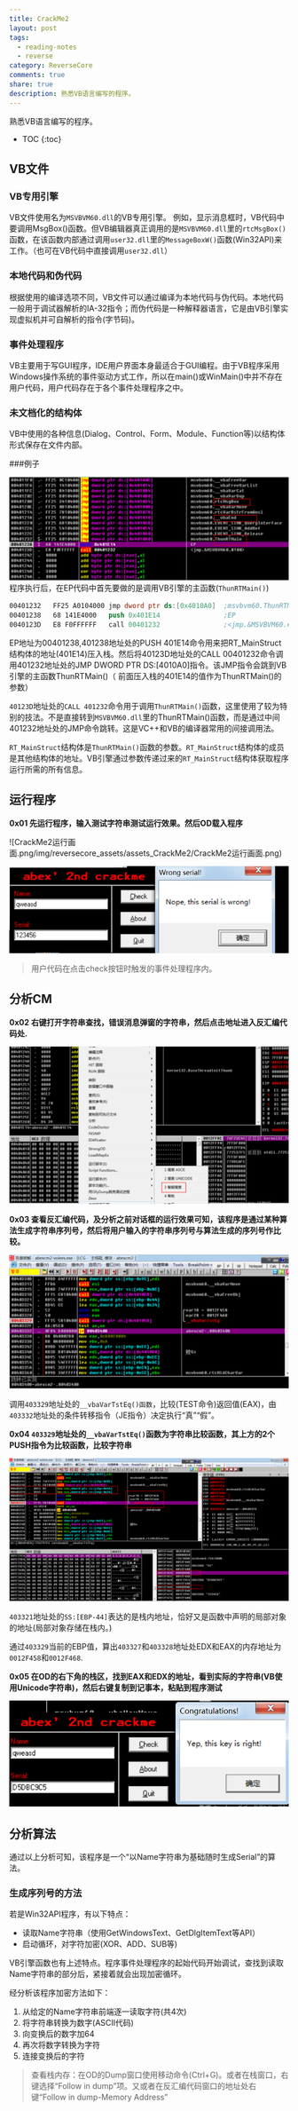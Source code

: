 ```yaml
---
title: CrackMe2
layout: post
tags:
  - reading-notes
  - reverse
category: ReverseCore
comments: true
share: true
description: 熟悉VB语言编写的程序。
---
```


熟悉VB语言编写的程序。

* TOC
{:toc}

<!--more-->

## VB文件

### VB专用引擎

VB文件使用名为`MSVBVM60.dll`的VB专用引擎。
例如，显示消息框时，VB代码中要调用MsgBox()函数。但VB编辑器真正调用的是`MSVBVM60.dll`里的`rtcMsgBox()`函数，在该函数内部通过调用`user32.dll`里的`MessageBoxW()`函数(Win32API)来工作。（也可在VB代码中直接调用`user32.dll`）	

### 本地代码和伪代码

根据使用的编译选项不同，VB文件可以通过编译为本地代码与伪代码。本地代码一般用于调试器解析的IA-32指令；而伪代码是一种解释器语言，它是由VB引擎实现虚拟机并可自解析的指令(字节码)。

### 事件处理程序

VB主要用于写GUI程序，IDE用户界面本身最适合于GUI编程。由于VB程序采用Windows操作系统的事件驱动方式工作，所以在main()或WinMain()中并不存在用户代码，用户代码存在于各个事件处理程序之中。

### 未文档化的结构体

VB中使用的各种信息(Dialog、Control、Form、Module、Function等)以结构体形式保存在文件内部。

###例子


![EP.png](/img/reversecore_assets/assets_CrackMe2/EP.png)
程序执行后，在EP代码中首先要做的是调用VB引擎的主函数(`ThunRTMain()`)

```nasm
00401232   FF25 A0104000 jmp dword ptr ds:[0x4010A0]  ;msvbvm60.ThunRTMain
00401238   68 141E4000   push 0x401E14                ;EP
0040123D   E8 F0FFFFFF   call 00401232                ;<jmp.&MSVBVM60.#100>
```
EP地址为00401238,401238地址处的PUSH 401E14命令用来把RT_MainStruct结构体的地址(401E14)压入栈。然后将40123D地址处的CALL 00401232命令调用401232地址处的JMP DWORD PTR DS:[4010A0]指令。该JMP指令会跳到VB引擎的主函数ThunRTMain()（	前面压入栈的401E14的值作为ThunRTMain()的参数）

`40123D`地址处的`CALL 401232`命令用于调用`ThunRTMain()`函数，这里使用了较为特别的技法。不是直接转到`MSVBVM60.dll`里的ThunRTMain()函数，而是通过中间401232地址处的JMP命令跳转。这是VC++和VB的编译器常用的间接调用法。

`RT_MainStruct`结构体是`ThunRTMain()`函数的参数。`RT_MainStruct`结构体的成员是其他结构体的地址。VB引擎通过参数传递过来的`RT_MainStruct`结构体获取程序运行所需的所有信息。

## 运行程序

**0x01 先运行程序，输入测试字符串测试运行效果。然后OD载入程序**

![CrackMe2运行画面.png/img/reversecore_assets/assets_CrackMe2/CrackMe2运行画面.png)

![CrackMe2运行测试画面.png](/img/reversecore_assets/assets_CrackMe2/CrackMe2运行测试画面.png)

> 用户代码在点击check按钮时触发的事件处理程序内。

## 分析CM

**0x02 右键打开字符串查找，错误消息弹窗的字符串，然后点击地址进入反汇编代码处.**

![查找字符串.png](/img/reversecore_assets/assets_CrackMe2/查找字符串.png)

**0x03 查看反汇编代码，及分析之前对话框的运行效果可知，该程序是通过某种算法生成字符串序列号，然后将用户输入的字符串序列号与算法生成的序列号作比较。**

![条件转移指令.png](/img/reversecore_assets/assets_CrackMe2/条件转移指令.png)

调用`403329`地址处的`__vbaVarTstEq()函数`，比较(TEST命令)返回值(EAX)，由`403332`地址处的条件转移指令（JE指令）决定执行“真”“假”。

**0x04 `403329`地址处的`__vbaVarTstEq()`函数为字符串比较函数，其上方的2个PUSH指令为比较函数，比较字符串**

![栈内存.png](/img/reversecore_assets/assets_CrackMe2/栈内存.png)

`403321`地址处的`SS:[EBP-44]`表达的是栈内地址，恰好又是函数中声明的局部对象的地址(局部对象存储在栈内。)

通过`403329`当前的EBP值，算出`403327`和`403328`地址处EDX和EAX的内存地址为`0012F458`和`0012F468`.

**0x05 在OD的右下角的栈区，找到EAX和EDX的地址，看到实际的字符串(VB使用Unicode字符串)，然后右键复制到记事本，粘贴到程序测试**

![运行成功.png](/img/reversecore_assets/assets_CrackMe2/运行成功.png)

## 分析算法

通过以上分析可知，该程序是一个“以Name字符串为基础随时生成Serial”的算法。

### 生成序列号的方法

若是Win32API程序，有以下特点：

* 读取Name字符串（使用GetWindowsText、GetDlgItemText等API）
* 启动循环，对字符加密(XOR、ADD、SUB等)

VB引擎函数也有上述特点。程序事件处理程序的起始代码开始调试，查找到读取Name字符串的部分后，紧接着就会出现加密循环。

经分析该程序加密方法如下：
1. 从给定的Name字符串前端逐一读取字符(共4次)
2. 将字符串转换为数字(ASCII代码)
3. 向变换后的数字加64
4. 再次将数字转换为字符
5. 连接变换后的字符

> 查看栈内存：在OD的Dump窗口使用移动命令(Ctrl+G)。或者在栈窗口，右键选择“Follow in dump”项。又或者在反汇编代码窗口的地址处右键“Follow in dump-Memory Address”



